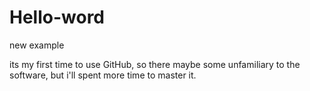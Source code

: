 # Hello-word
new example

its my first time to use GitHub, so there maybe some unfamiliary to the software, but i'll spent more time to master it.

